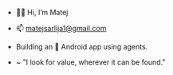 - 🙇🏼 Hi, I’m Matej

- 📫 matejsarlija1@gmail.com

- Building an 📱 Android app using agents.

- ~ "I look for value, wherever it can be found."
